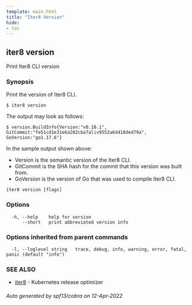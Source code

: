 ```yaml
---
template: main.html
title: "Iter8 Version"
hide:
- toc
---
```

## iter8 version

Print Iter8 CLI version

### Synopsis


Print the version of Iter8 CLI.

	$ iter8 version

The output may look as follows:

	$ version.BuildInfo{Version:"v0.10.1", GitCommit:"fe51cd1e31e6a202cba7aliv9552a6d418ded79a", GoVersion:"go1.17.6"}

In the sample output shown above:

- Version is the semantic version of the Iter8 CLI.
- GitCommit is the SHA hash for the commit that this version was built from.
- GoVersion is the version of Go that was used to compile Iter8 CLI.


```
iter8 version [flags]
```

### Options

```
  -h, --help    help for version
      --short   print abbreviated version info
```

### Options inherited from parent commands

```
  -l, --loglevel string   trace, debug, info, warning, error, fatal, panic (default "info")
```

### SEE ALSO

* [iter8](iter8.md)	 - Kubernetes release optimizer

###### Auto generated by spf13/cobra on 12-Apr-2022
